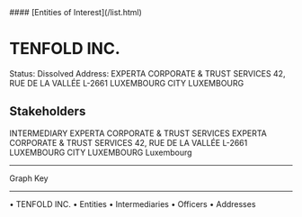 <link rel="stylesheet" type="text/css" href="../../assets/style.css">
#### [Entities of Interest](/list.html)

# TENFOLD INC.
Status: Dissolved
Address: EXPERTA CORPORATE & TRUST SERVICES 42, RUE DE LA VALLÉE L-2661 LUXEMBOURG CITY LUXEMBOURG

## Stakeholders
INTERMEDIARY
EXPERTA CORPORATE & TRUST SERVICES
EXPERTA CORPORATE & TRUST SERVICES 42, RUE DE LA VALLÉE L-2661 LUXEMBOURG CITY LUXEMBOURG
Luxembourg




---



<div class="legend">
Graph Key
<hr>
<span class="focus">• TENFOLD INC.</span>
<span class="entity">• Entities</span>
<span class="intermediary">• Intermediaries</span>
<span class="officer">• Officers</span>
<span class="address">• Addresses</span>
</div>


<img src="http://eoi-graphs.s3-website-eu-west-1.amazonaws.com/TENFOLD_INC..png" alt="">


